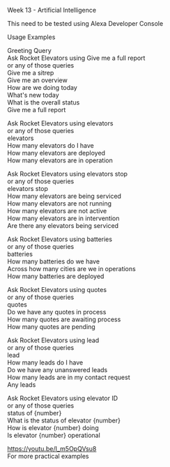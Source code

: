 Week 13 - Artificial Intelligence  
  
This need to be tested using Alexa Developer Console  
  
Usage Examples  
  
Greeting Query  
Ask Rocket Elevators using Give me a full report  
or any of those queries  
                  Give me a sitrep  
                  Give me an overview  
                  How are we doing today  
                  What's new today  
                  What is the overall status  
                  Give me a full report  
                    
Ask Rocket Elevators using elevators  
or any of those queries  
                    elevators  
                    How many elevators do I have  
                    How many elevators are deployed  
                    How many elevators are in operation  
  
Ask Rocket Elevators using elevators stop  
or any of those queries  
                    elevators stop  
                    How many elevators are being serviced  
                    How many elevators are not running  
                    How many elevators are not active  
                    How many elevators are in intervention  
                    Are there any elevators being serviced  
  
Ask Rocket Elevators using batteries                    
or any of those queries  
                    batteries  
                    How many batteries do we have  
                    Across how many cities are we in operations  
                    How many batteries are deployed  
   
Ask Rocket Elevators using quotes                       
or any of those queries  
                    quotes  
                    Do we have any quotes in process  
                    How many quotes are awaiting process  
                    How many quotes are pending  
  
Ask Rocket Elevators using lead  
or any of those queries  
                    lead  
                    How many leads do I have  
                    Do we have any unanswered leads  
                    How many leads are in my contact request  
                    Any leads  
  
Ask Rocket Elevators using elevator ID                      
or any of those queries  
                      status of {number}  
                      What is the status of elevator {number}  
                      How is elevator {number} doing  
                      Is elevator {number} operational  
  
https://youtu.be/I_m5OpQVsu8  
For more practical examples  
                    